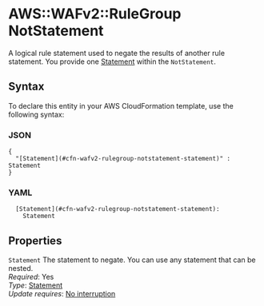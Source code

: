 # AWS::WAFv2::RuleGroup NotStatement<a name="aws-properties-wafv2-rulegroup-notstatement"></a>

A logical rule statement used to negate the results of another rule statement\. You provide one [Statement](https://docs.aws.amazon.com/AWSCloudFormation/latest/UserGuide/aws-properties-wafv2-rulegroup-notstatement.html#cfn-wafv2-rulegroup-notstatement-statement) within the `NotStatement`\.

## Syntax<a name="aws-properties-wafv2-rulegroup-notstatement-syntax"></a>

To declare this entity in your AWS CloudFormation template, use the following syntax:

### JSON<a name="aws-properties-wafv2-rulegroup-notstatement-syntax.json"></a>

```
{
  "[Statement](#cfn-wafv2-rulegroup-notstatement-statement)" : Statement
}
```

### YAML<a name="aws-properties-wafv2-rulegroup-notstatement-syntax.yaml"></a>

```
  [Statement](#cfn-wafv2-rulegroup-notstatement-statement): 
    Statement
```

## Properties<a name="aws-properties-wafv2-rulegroup-notstatement-properties"></a>

`Statement`  <a name="cfn-wafv2-rulegroup-notstatement-statement"></a>
The statement to negate\. You can use any statement that can be nested\.  
*Required*: Yes  
*Type*: [Statement](aws-properties-wafv2-rulegroup-statement.md)  
*Update requires*: [No interruption](https://docs.aws.amazon.com/AWSCloudFormation/latest/UserGuide/using-cfn-updating-stacks-update-behaviors.html#update-no-interrupt)